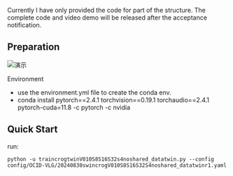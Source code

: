Currently I have only provided the code for part of the structure. The complete code and video demo will be released after the acceptance notification.
## Preparation
![演示](https://github.com/lbycdy/CMTGC/1.gif)

Environment
   - use the environment.yml file to create the conda env.
   - conda install pytorch==2.4.1 torchvision==0.19.1 torchaudio==2.4.1  pytorch-cuda=11.8 -c pytorch -c nvidia

## Quick Start
run:

```
python -u traincrogtwinV010S8S16S32s4noshared_datatwin.py --config config/OCID-VLG/20240830swincrogV010S8S16S32S4noshared_datatwinr1.yaml
```

